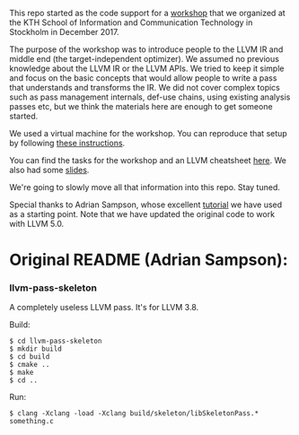 This repo started as the code support for a
[workshop](https://www.meetup.com/LLVM-Clang-Sweden-socials/events/245021691/)
that we organized at the KTH School of Information and Communication Technology
in Stockholm in December 2017.

The purpose of the workshop was to introduce people to the LLVM IR and middle
end (the target-independent optimizer). We assumed no previous knowledge about
the LLVM IR or the LLVM APIs. We tried to keep it simple and focus on
the basic concepts that would allow people to write a pass that understands and
transforms the IR. We did not cover complex topics such as pass management
internals, def-use chains, using existing analysis passes etc, but we think the
materials here are enough to get someone started.

We used a virtual machine for the workshop. You can reproduce that setup by
following [these instructions](https://goo.gl/M5DomW).

You can find the tasks for the workshop and an LLVM cheatsheet
[here](https://goo.gl/UBZPnW). We also had some [slides](https://goo.gl/ee4Efv).

We're going to slowly move all that information into this repo. Stay tuned.

Special thanks to Adrian Sampson, whose excellent
[tutorial](https://www.cs.cornell.edu/~asampson/blog/llvm.html)
we have used as a starting point. Note that we have updated the original code to
work with LLVM 5.0.

# Original README (Adrian Sampson):

### llvm-pass-skeleton

A completely useless LLVM pass.
It's for LLVM 3.8.

Build:

    $ cd llvm-pass-skeleton
    $ mkdir build
    $ cd build
    $ cmake ..
    $ make
    $ cd ..

Run:

    $ clang -Xclang -load -Xclang build/skeleton/libSkeletonPass.* something.c
